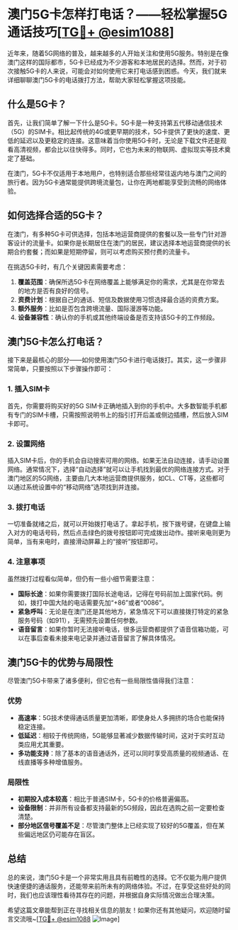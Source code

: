 # 澳门5G卡怎样打电话？——轻松掌握5G通话技巧[[TG💪+ @esim1088](https://t.me/s/esim1088)]

近年来，随着5G网络的普及，越来越多的人开始关注和使用5G服务。特别是在像澳门这样的国际都市，5G卡已经成为不少游客和本地居民的选择。然而，对于初次接触5G卡的人来说，可能会对如何使用它来打电话感到困惑。今天，我们就来详细聊聊澳门5G卡的电话拨打方法，帮助大家轻松掌握这项技能。

## 什么是5G卡？

首先，让我们简单了解一下什么是5G卡。5G卡是一种支持第五代移动通信技术（5G）的SIM卡。相比起传统的4G或更早期的技术，5G卡提供了更快的速度、更低的延迟以及更稳定的连接。这意味着当你使用5G卡时，无论是下载文件还是观看高清视频，都会比以往快得多。同时，它也为未来的物联网、虚拟现实等技术奠定了基础。

在澳门，5G卡不仅适用于本地用户，也特别适合那些经常往返内地与澳门之间的旅行者。因为5G卡通常能提供跨境流量包，让你在两地都能享受到流畅的网络体验。

## 如何选择合适的5G卡？

在澳门，有多种5G卡可供选择，包括本地运营商提供的套餐以及一些专门针对游客设计的流量卡。如果你是长期居住在澳门的居民，建议选择本地运营商提供的长期合约套餐；而如果是短期停留，则可以考虑购买预付费的流量卡。

在挑选5G卡时，有几个关键因素需要考虑：

1. **覆盖范围**：确保所选5G卡在网络覆盖上能够满足你的需求，尤其是在你常去的地方是否有良好的信号。
2. **资费计划**：根据自己的通话、短信及数据使用习惯选择最合适的资费方案。
3. **额外服务**：比如是否包含跨境流量、国际漫游等功能。
4. **设备兼容性**：确认你的手机或其他终端设备是否支持该5G卡的工作频段。

## 澳门5G卡怎么打电话？

接下来是最核心的部分——如何使用澳门5G卡进行电话拨打。其实，这一步骤非常简单，只要按照以下步骤操作即可：

### 1. 插入SIM卡

首先，你需要将购买好的5G SIM卡正确地插入到你的手机中。大多数智能手机都有专门的SIM卡槽，只需按照说明书上的指引打开后盖或侧边插槽，然后放入SIM卡即可。

### 2. 设置网络

插入SIM卡后，你的手机会自动搜索可用的网络。如果无法自动连接，请手动设置网络。通常情况下，选择“自动选择”就可以让手机找到最优的网络连接方式。对于澳门地区的5G网络，主要由几大本地运营商提供服务，如CL、CT等，这些都可以通过系统设置中的“移动网络”选项找到并连接。

### 3. 拨打电话

一切准备就绪之后，就可以开始拨打电话了。拿起手机，按下拨号键，在键盘上输入对方的电话号码，然后点击绿色的拨号按钮即可完成拨出动作。接听来电则更为简单，当有来电时，直接滑动屏幕上的“接听”按钮即可。

### 4. 注意事项

虽然拨打过程看似简单，但仍有一些小细节需要注意：

- **国际长途**：如果你需要拨打国际长途电话，记得在号码前加上国家代码。例如，拨打中国大陆的电话需要先加“+86”或者“0086”。
- **紧急呼叫**：无论是在澳门还是其他地方，紧急情况下可以直接拨打特定的紧急服务号码（如911），无需预先设置任何参数。
- **语音留言**：如果你暂时无法接听电话，很多运营商都提供了语音信箱功能，可以在事后查看未接来电记录并通过语音留言了解具体情况。

## 澳门5G卡的优势与局限性

尽管澳门5G卡带来了诸多便利，但它也有一些局限性值得我们注意：

### 优势

- **高速率**：5G技术使得通话质量更加清晰，即使身处人多拥挤的场合也能保持稳定连接。
- **低延迟**：相较于传统网络，5G能够显著减少数据传输时间，这对于实时互动类应用尤其重要。
- **多功能支持**：除了基本的语音通话外，还可以同时享受高质量的视频通话、在线直播等多种增值服务。

### 局限性

- **初期投入成本较高**：相比于普通SIM卡，5G卡的价格普遍偏高。
- **设备限制**：并非所有设备都支持最新的5G频段，因此在选购之前一定要检查清楚。
- **部分地区信号覆盖不足**：尽管澳门整体上已经实现了较好的5G覆盖，但在某些偏远地区仍可能存在盲区。

## 总结

总的来说，澳门5G卡是一个非常实用且具有前瞻性的选择。它不仅能为用户提供快速便捷的通话服务，还能带来前所未有的网络体验。不过，在享受这些好处的同时，我们也应该理性看待其存在的问题，并根据自身实际情况做出合理决策。

希望这篇文章能帮到正在寻找相关信息的朋友！如果你还有其他疑问，欢迎随时留言交流哦~[[TG💪+ @esim1088](https://t.me/s/esim1088) ![Image](https://i.postimg.cc/4NQfJmqS/Snipaste-2025-05-13-00-14-12.png)]